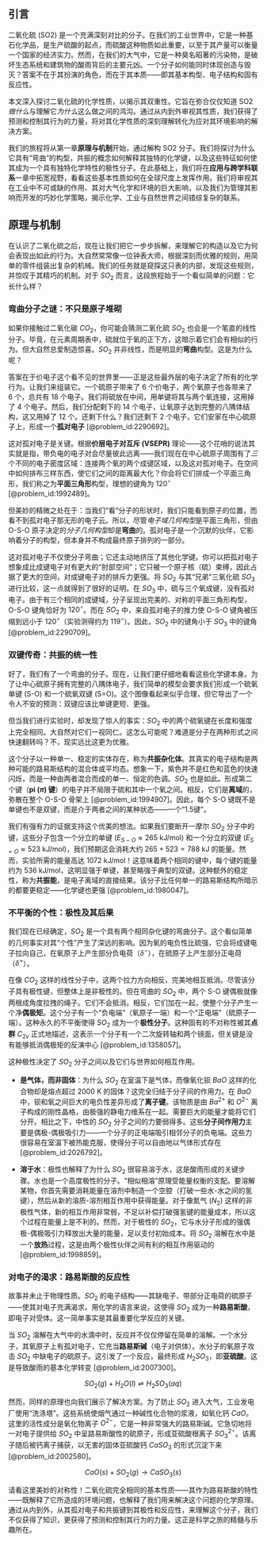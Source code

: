## 引言
二氧化硫 (SO2) 是一个充满深刻对比的分子。在我们的工业世界中，它是一种基石化学品，是生产硫酸的起点，而硫酸这种物质如此重要，以至于其产量可以衡量一个国家的经济实力。然而，在我们的​​大气中，它是一种臭名昭著的污染物，是破坏生态系统和建筑物的酸雨背后的主要元凶。一个分子如何能同时体现创造与毁灭？答案不在于其扮演的角色，而在于其本质——即其基本构型、电子结构和固有反应性。

本文深入探讨二氧化硫的化学性质，以揭示其双重性。它旨在弥合仅仅知道 SO2 *做什么*与理解它*为什么*这么做之间的鸿沟。通过从内到外审视其性质，我们获得了预测和控制其行为的力量，将对其化学性质的深刻理解转化为应对其环境影响的解决方案。

我们的旅程将从第一章**原理与机制**开始，通过解构 SO2 分子。我们将探讨为什么它具有“弯曲”的构型，共振的概念如何解释其独特的化学键，以及这些特征如何使其成为一个具有独特化学特性的极性分子。在此基础上，我们将在**应用与跨学科联系**一章中拓宽视野，看看这些基本性质如何在​​全球尺度上发挥作用。我们将审视其在工业中不可或缺的作用、其对大气化学和环境的巨大影响，以及我们为管理其影响而开发的巧妙化学策略，揭示化学、工业与自然世界之间错综复杂的联系。

## 原理与机制

在认识了二氧化硫之后，现在让我们把它一步步拆解，来理解它的构造以及它为何会表现出如此的行为。大自然常常像一位钟表大师，根据深刻而优雅的规则，用简单的零件组装出复杂的机械。我们的任务就是窥探这只表的内部，发现这些规则，并惊叹于其精巧的机制。对于 $SO_2$ 而言，这段旅程始于一个看似简单的问题：它长什么样？

### 弯曲分子之谜：不只是原子堆砌

如果你接触过二氧化碳 $CO_2$，你可能会猜测二氧化硫 $SO_2$ 也会是一个笔直的线性分子。毕竟，在元素周期表中，硫就位于氧的正下方，这暗示着它们会有相似的行为。但大自然总爱制造惊喜。$SO_2$ 并非线性，而是明显的**弯曲**构型。这是为什么呢？

答案在于价电子这个看不见的世界里——正是这些最外层的电子决定了所有的化学行为。让我们来组装它。一个硫原子带来了 $6$ 个价电子，两个氧原子也各带来了 $6$ 个，总共有 $18$ 个电子。我们将硫放在中间，用单键将其与两个氧连接，这用掉了 $4$ 个电子。然后，我们分配剩下的 $14$ 个电子，让氧原子达到完整的八隅体结构，这又用掉了 $12$ 个。还剩下什么？我们还剩下 $2$ 个电子，它们安家在中心硫原子上，形成一个**孤对电子** [@problem_id:2290692]。

这对孤对电子是关键。根据**价层电子对互斥 (VSEPR)** 理论——这个花哨的说法其实就是指，带负电的电子对会尽量彼此远离——我们现在在中心硫原子周围有了*三*个不同的电子密度区域：连接两个氧的两个成键区域，以及这对孤对电子。在空间中如何排布三样东西，使它们之间的距离最大化？你会将它们排成一个平面三角形，我们称之为**平面三角形**构型，理想的键角为 $120^\circ$ [@problem_id:1992489]。

但美妙的精微之处在于：当我们“看”分子的形状时，我们只能看到原子的位置，而看不到孤对电子那无形的电子云。所以，尽管*电子域几何构型*是平面三角形，但由 O-S-O 原子决定的*分子几何构型*却是**弯曲**的。孤对电子是一个沉默的伙伴，它影响着分子的构型，但本身并不构成最终原子排列的一部分。

这对孤对电子不仅使分子弯曲；它还主动地挤压了其他化学键。你可以把孤对电子想象成比成键电子对有更大的“肘部空间”；它只被一个原子核（硫）束缚，因此占据了更大的空间，对成键电子对的排斥力更强。将 $SO_2$ 与其“兄弟”三氧化硫 $SO_3$ 进行比较，这一点就得到了很好的证明。在 $SO_3$ 中，硫与三个氧成键，没有孤对电子。由于有三个相同的成键域，分子呈现出完美的、对称的平面三角形构型，O-S-O 键角恰好为 $120^\circ$。而在 $SO_2$ 中，来自孤对电子的推力使 O-S-O 键角被压缩到远小于 $120^\circ$（实验测得约为 $119^\circ$）。因此，$SO_2$ 中的键角小于 $SO_3$ 中的键角 [@problem_id:2290709]。

### 双键传奇：共振的统一性

好了，我们有了一个弯曲的分子。现在，让我们更仔细地看看这些化学键本身。为了让中心硫原子拥有完整的八隅体电子，我们简单的模型会要求我们形成一个硫氧单键 (S-O) 和一个硫氧双键 (S=O)。这个图像看起来似乎合理，但它导出了一个令人不安的预测：双键应该比单键更短、更强。

但当我们进行实验时，却发现了惊人的事实：$SO_2$ 中的两个硫氧键在长度和强度上完全相同。大自然对它们一视同仁。这怎么可能呢？难道是分子在两种形式之间快速翻转吗？不，现实远比这更为优雅。

这个分子以一种单一、稳定的实体存在，称为**共振杂化体**。其真实的电子结构是两种可能的路易斯结构的混合体或平均态。想象一下，紫色并不是红色和蓝色的快速闪烁，而是一种由两者混合而成的单一、恒定的色调。$SO_2$ 也是如此。形成第二个键（**pi ($\pi$) 键**）的电子并不局限于硫和其中一个氧之间。相反，它们是**离域**的，弥散在整个 O-S-O 骨架上 [@problem_id:1994907]。因此，每个 S-O 键既不是单键也不是双键，而是介于两者之间的某种状态——一个“1.5键”。

我们有强有力的证据支持这个优美的想法。如果我们要断开一摩尔 $SO_2$ 分子中的键，这些分子包含一个分立的单键 ($E_{S-O} \approx 265 \text{ kJ/mol}$) 和一个分立的双键 ($E_{S=O} \approx 523 \text{ kJ/mol}$)，我们预期这会消耗大约 $265 + 523 = 788 \text{ kJ}$ 的能量。然而，实验所需的能量高达 $1072 \text{ kJ/mol}$！这意味着两个相同的键中，每个键的能量约为 $536 \text{ kJ/mol}$，这明显强于单键，甚至略强于典型的双键。这种额外的稳定性，称为**共振能**，是电子离域的直接结果。该分子比任何单一的路易斯结构所暗示的都要更稳定——化学键也更强 [@problem_id:1980047]。

### 不平衡的个性：极性及其后果

我们现在已经确定，$SO_2$ 是一个具有两个相同杂化键的弯曲分子。这个看似简单的几何事实对其“个性”产生了深远的影响。因为氧的电负性比硫强，它会将成键电子拉向自己，在氧原子上产生部分负电荷（$\delta^-$），在硫原子上产生部分正电荷（$\delta^+$）。

在像 $CO_2$ 这样的线性分子中，这两个拉力方向相反，完美地相互抵消。尽管该分子具有极性键，但整体上是非极性的。但在弯曲的 $SO_2$ 中，两个 S-O 键偶极就像两根成角度拉拽的绳子。它们不会抵消。相反，它们加在一起，使整个分子产生一个净**偶极矩**。这个分子有一个“负电端”（氧原子一端）和一个“正电端”（硫原子一端）。这种永久的不平衡使得 $SO_2$ 成为一个**极性分子**。这种固有的不对称性被其**点群** $C_{2v}$ 正式地描述，这表示一个分子有一个二次旋转轴和两个镜面，但关键是没有能够抵消偶极矩的反演中心 [@problem_id:1358057]。

这种极性决定了 $SO_2$ 分子之间以及它们与世界如何相互作用。

-   **是气体，而非固体**：为什么 $SO_2$ 在室温下是气体，而像氧化钡 $BaO$ 这样的化合物却是熔点超过 $2000 \text{ K}$ 的固体？这完全归结于分子间的作用力。在 $BaO$ 中，钡和氧之间巨大的电负性差异形成了**离子键**。该物质是由 $Ba^{2+}$ 和 $O^{2-}$ 离子构成的刚性晶格，由极强的静电力维系在一起。需要巨大的能量才能将它们分开。相比之下，中性的 $SO_2$ 分子之间的力要弱得多。这些**分子间作用力**主要是偶极-偶极吸引力——一个分子的正电端吸引相邻分子的负电端。这些力很容易在室温下被热能克服，使得分子可以自由地以气体形式存在 [@problem_id:2026792]。

-   **溶于水**：极性也解释了为什么 $SO_2$ 很容易溶于水，这是酸雨形成的关键步骤。水也是一个高度极性的分子。“相似相溶”原理受能量权衡的支配。要溶解某物，你首先需要消耗能量在溶剂中制造一个空腔（打破一些水-水之间的氢键），然后从新的溶质-溶剂相互作用中获得能量。对于像氮气 ($N_2$) 这样的非极性气体，新的相互作用非常弱，不足以补偿打破强氢键的能量成本，所以这个过程在能量上是不利的。然而，对于极性的 $SO_2$，它与水分子形成的强偶极-偶极吸引力释放出大量的能量，足以支付初始成本。将 $SO_2$ 溶解在水中是一个**放热**过程，这是由两个极性伙伴之间有利的相互作用驱动的 [@problem_id:1998859]。

### 对电子的渴求：路易斯酸的反应性

故事并未止于物理性质。$SO_2$ 的电子结构——其缺电子、带部分正电荷的硫原子——使其对电子充满渴求。用化学的语言来说，这使得 $SO_2$ 成为一种**路易斯酸**，即电子对受体。这一简单事实是其最重要化学反应的关键。

当 $SO_2$ 溶解在大气中的水滴中时，反应并不仅仅停留在简单的溶解。一个水分子，其氧原子上有孤对电子，它充当**路易斯碱**（电子对供体）。水分子的氧原子攻击 $SO_2$ 中缺电子的硫原子。这引发了一个反应，最终形成 $H_2SO_3$，即**亚硫酸**。这是导致酸雨的基本化学转变 [@problem_id:2007300]。

$$SO_2(g) + H_2O(l) \rightleftharpoons H_2SO_3(aq)$$

然而，同样的原理也向我们展示了解决方案。为了防止 $SO_2$ 进入大气，工业发电厂使用“洗涤塔”。这些系统使烟气通过一种碱性化合物的浆液，如氧化钙 $CaO$。这里的活性成分是氧化物离子 $O^{2-}$，它是一种非常强大的路易斯碱。它急切地将一对电子提供给 $SO_2$ 中呈路易斯酸性的硫原子，形成亚硫酸根离子 $SO_3^{2-}$。该离子随后被钙离子捕获，以无害的固体亚硫酸钙 $CaSO_3$ 的形式沉淀下来 [@problem_id:2002580]。

$$CaO(s) + SO_2(g) \rightarrow CaSO_3(s)$$

请看这里美妙的对称性！二氧化硫完全相同的基本性质——其作为路易斯酸的特性——既解释了它所造成的环境问题，也解释了我们用来解决这个问题的化学原理。通过从内到外，从其孤对电子和共振键到其极性和反应性，来理解这个分子，我们不仅获得了知识，更获得了预测和控制其行为的力量。这正是科学之旅的精髓与乐趣所在。

